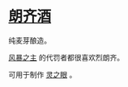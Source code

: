 # [朗齐酒](../食物及饮料/朗齐酒.md)

纯麦芽酿造。

[风暴之主](../神明/风暴之主.md) 的代罚者都很喜欢烈朗齐。

可用于制作 [灵之眼](../非魔药配方/灵之眼.md) 。
